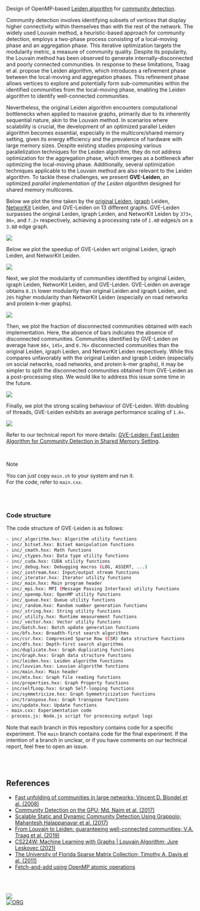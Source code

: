 Design of OpenMP-based [Leiden algorithm] for [community detection].

Community detection involves identifying subsets of vertices that display higher connectivity within themselves than with the rest of the network. The widely used Louvain method, a heuristic-based approach for community detection, employs a two-phase process consisting of a local-moving phase and an aggregation phase. This iterative optimization targets the modularity metric, a measure of community quality. Despite its popularity, the Louvain method has been observed to generate internally-disconnected and poorly connected communities. In response to these limitations, Traag et al. propose the Leiden algorithm, which introduces a refinement phase between the local-moving and aggregation phases. This refinement phase allows vertices to explore and potentially form sub-communities within the identified communities from the local-moving phase, enabling the Leiden algorithm to identify well-connected communities.

Nevertheless, the original Leiden algorithm encounters computational bottlenecks when applied to massive graphs, primarily due to its inherently sequential nature, akin to the Louvain method. In scenarios where scalability is crucial, the development of an optimized parallel Leiden algorithm becomes essential, especially in the multicore/shared memory setting, given its energy efficiency and the prevalence of hardware with large memory sizes. Despite existing studies proposing various parallelization techniques for the Leiden algorithm, they do not address optimization for the aggregation phase, which emerges as a bottleneck after optimizing the local-moving phase. Additionally, several optimization techniques applicable to the Louvain method are also relevant to the Leiden algorithm. To tackle these challenges, we present **GVE-Leiden**, an optimized *parallel implementation of the Leiden algorithm* designed for shared memory multicores.

Below we plot the time taken by the [original Leiden], [igraph] Leiden, [NetworKit] Leiden, and GVE-Leiden on 13 different graphs. GVE-Leiden surpasses the original Leiden, igraph Leiden, and NetworKit Leiden by `373×`, `86×`, and `7.2×` respectively, achieving a processing rate of `1.4𝐵` edges/s on a `3.8𝐵` edge graph.

[![](https://i.imgur.com/fiZPpQy.png)][sheets-o1]

Below we plot the speedup of GVE-Leiden wrt original Leiden, igraph Leiden, and NetworKit Leiden.

[![](https://i.imgur.com/le5WOJk.png)][sheets-o1]

Next, we plot the modularity of communities identified by original Leiden, igraph Leiden, NetworKit Leiden, and GVE-Leiden. GVE-Leiden on average obtains `0.1%` lower modularity than original Leiden and igraph Leiden, and `26%` higher modularity than NetworKit Leiden (especially on road networks and protein k-mer graphs).

[![](https://i.imgur.com/h6vOSE9.png)][sheets-o1]

Then, we plot the fraction of disconnected communities obtained with each implementation. Here, the absence of bars indicates the absence of disconnected communities. Communities identified by GVE-Leiden on average have `88×`, `145×`, and `0.76×` disconnected communities than the original Leiden, igraph Leiden, and NetworKit Leiden respectively. While this compares unfavorably with the original Leiden and igraph Leiden (especially on social networks, road networks, and protein k-mer graphs), it may be simpler to split the disconnected communities obtained from GVE-Leiden as a post-processing step. We would like to address this issue some time in the future.

[![](https://i.imgur.com/BLsirqM.png)][sheets-o1]

Finally, we plot the strong scaling behaviour of GVE-Leiden. With doubling of threads, GVE-Leiden exhibits an average performance scaling of `1.6×`.

[![](https://i.imgur.com/WxkvAUm.png)][sheets-o2]

Refer to our technical report for more details:
[GVE-Leiden: Fast Leiden Algorithm for Community Detection in Shared Memory Setting][report].

<br>

> [!NOTE]
> You can just copy `main.sh` to your system and run it. \
> For the code, refer to `main.cxx`.

[Leiden algorithm]: https://www.nature.com/articles/s41598-019-41695-z
[original Leiden]: https://github.com/vtraag/libleidenalg
[igraph]: https://github.com/igraph/igraph
[NetworKit]: https://github.com/networkit/networkit
[community detection]: https://en.wikipedia.org/wiki/Community_search
[Prof. Dip Sankar Banerjee]: https://sites.google.com/site/dipsankarban/
[Prof. Kishore Kothapalli]: https://faculty.iiit.ac.in/~kkishore/
[SuiteSparse Matrix Collection]: https://sparse.tamu.edu
[sheets-o1]: https://docs.google.com/spreadsheets/d/1oyx44kRewQmk9y23V-lJWwx51qYlGRxNR2kiT_tiMdo/edit?usp=sharing
[sheets-o2]: https://docs.google.com/spreadsheets/d/12CzNfXe3yO4NsOvs7sbmcwC6qBHTi6DmBF7yK2eXf7I/edit?usp=sharing
[report]: https://arxiv.org/abs/2312.13936

<br>
<br>


### Code structure

The code structure of GVE-Leiden is as follows:

```bash
- inc/_algorithm.hxx: Algorithm utility functions
- inc/_bitset.hxx: Bitset manipulation functions
- inc/_cmath.hxx: Math functions
- inc/_ctypes.hxx: Data type utility functions
- inc/_cuda.hxx: CUDA utility functions
- inc/_debug.hxx: Debugging macros (LOG, ASSERT, ...)
- inc/_iostream.hxx: Input/output stream functions
- inc/_iterator.hxx: Iterator utility functions
- inc/_main.hxx: Main program header
- inc/_mpi.hxx: MPI (Message Passing Interface) utility functions
- inc/_openmp.hxx: OpenMP utility functions
- inc/_queue.hxx: Queue utility functions
- inc/_random.hxx: Random number generation functions
- inc/_string.hxx: String utility functions
- inc/_utility.hxx: Runtime measurement functions
- inc/_vector.hxx: Vector utility functions
- inc/batch.hxx: Batch update generation functions
- inc/bfs.hxx: Breadth-first search algorithms
- inc/csr.hxx: Compressed Sparse Row (CSR) data structure functions
- inc/dfs.hxx: Depth-first search algorithms
- inc/duplicate.hxx: Graph duplicating functions
- inc/Graph.hxx: Graph data structure functions
- inc/leiden.hxx: Leiden algorithm functions
- inc/louvian.hxx: Louvian algorithm functions
- inc/main.hxx: Main header
- inc/mtx.hxx: Graph file reading functions
- inc/properties.hxx: Graph Property functions
- inc/selfLoop.hxx: Graph Self-looping functions
- inc/symmetricize.hxx: Graph Symmetricization functions
- inc/transpose.hxx: Graph transpose functions
- inc/update.hxx: Update functions
- main.cxx: Experimentation code
- process.js: Node.js script for processing output logs
```

Note that each branch in this repository contains code for a specific experiment. The `main` branch contains code for the final experiment. If the intention of a branch in unclear, or if you have comments on our technical report, feel free to open an issue.

<br>
<br>


## References

- [Fast unfolding of communities in large networks; Vincent D. Blondel et al. (2008)](https://arxiv.org/abs/0803.0476)
- [Community Detection on the GPU; Md. Naim et al. (2017)](https://arxiv.org/abs/1305.2006)
- [Scalable Static and Dynamic Community Detection Using Grappolo; Mahantesh Halappanavar et al. (2017)](https://ieeexplore.ieee.org/document/8091047)
- [From Louvain to Leiden: guaranteeing well-connected communities; V.A. Traag et al. (2019)](https://www.nature.com/articles/s41598-019-41695-z)
- [CS224W: Machine Learning with Graphs | Louvain Algorithm; Jure Leskovec (2021)](https://www.youtube.com/watch?v=0zuiLBOIcsw)
- [The University of Florida Sparse Matrix Collection; Timothy A. Davis et al. (2011)](https://doi.org/10.1145/2049662.2049663)
- [Fetch-and-add using OpenMP atomic operations](https://stackoverflow.com/a/7918281/1413259)

<br>
<br>


[![](https://i.imgur.com/Z0g3W0u.jpg)](https://www.youtube.com/watch?v=yqO7wVBTuLw&pp)<br>
[![ORG](https://img.shields.io/badge/org-puzzlef-green?logo=Org)](https://puzzlef.github.io)


[Prof. Dip Sankar Banerjee]: https://sites.google.com/site/dipsankarban/
[Prof. Kishore Kothapalli]: https://faculty.iiit.ac.in/~kkishore/
[SuiteSparse Matrix Collection]: https://sparse.tamu.edu

